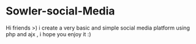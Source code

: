# Sowler-social-Media
Hi friends >) i create a very basic and simple social media platform using php and ajx  , i hope you enjoy it :)
